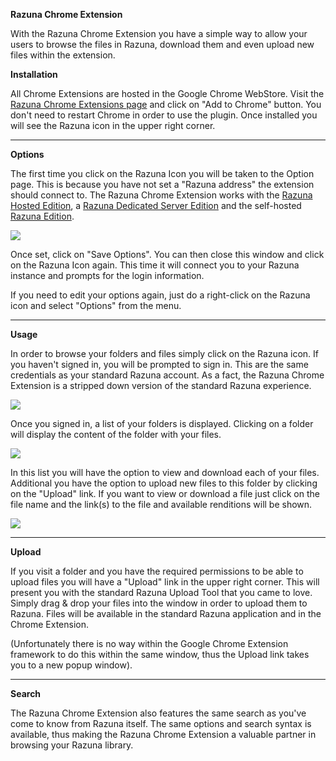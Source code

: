 **Razuna Chrome Extension**

With the Razuna Chrome Extension you have a simple way to allow your users to browse the files in Razuna, download them and even upload new files within the extension.

**Installation**

All Chrome Extensions are hosted in the Google Chrome WebStore. Visit the [Razuna Chrome Extensions page](https://chrome.google.com/webstore/detail/gliobkpjddpabnjilfghpnkghmigjjcn?hl=en-US) and click on "Add to Chrome" button. You don't need to restart Chrome in order to use the plugin. Once installed you will see the Razuna icon in the upper right corner.
___
**Options**

The first time you click on the Razuna Icon you will be taken to the Option page. This is because you have not set a "Razuna address" the extension should connect to. The Razuna Chrome Extension works with the [Razuna Hosted Edition](http://razuna.com/), a [Razuna Dedicated Server Edition](http://razuna.com/) and the self-hosted [Razuna Edition](http://razuna.com/).

![](/Razuna_tool/img/chrome-1.jpg)

Once set, click on "Save Options". You can then close this window and click on the Razuna Icon again. This time it will connect you to your Razuna instance and prompts for the login information.

If you need to edit your options again, just do a right-click on the Razuna icon and select "Options" from the menu.
___

**Usage**

In order to browse your folders and files simply click on the Razuna icon. If you haven't signed in, you will be prompted to sign in. This are the same credentials as your standard Razuna account. As a fact, the Razuna Chrome Extension is a stripped down version of the standard Razuna experience.

![](/Razuna_tools/img/GoogleChrome.jpg)


Once you signed in, a list of your folders is displayed. Clicking on a folder will display the content of the folder with your files.

![](/Razuna_tools/img/GoogleChrome2.jpg)

In this list you will have the option to view and download each of your files. Additional you have the option to upload new files to this folder by clicking on the "Upload" link. If you want to view or download a file just click on the file name and the link(s) to the file and available renditions will be shown.

![](/Razuna_tools/img/GoogleChrome3.jpg)
___

**Upload**

If you visit a folder and you have the required permissions to be able to upload files you will have a "Upload" link in the upper right corner. This will present you with the standard Razuna Upload Tool that you came to love. Simply drag & drop your files into the window in order to upload them to Razuna. Files will be available in the standard Razuna application and in the Chrome Extension.

(Unfortunately there is no way within the Google Chrome Extension framework to do this within the same window, thus the Upload link takes you to a new popup window).
___
**Search**

The Razuna Chrome Extension also features the same search as you've come to know from Razuna itself. The same options and search syntax is available, thus making the Razuna Chrome Extension a valuable partner in browsing your Razuna library.






